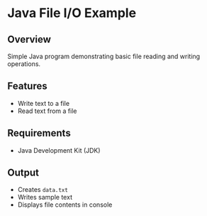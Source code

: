 # Java File I/O Example

## Overview
Simple Java program demonstrating basic file reading and writing operations.

## Features
- Write text to a file
- Read text from a file

## Requirements
- Java Development Kit (JDK)

## Output
- Creates `data.txt`
- Writes sample text
- Displays file contents in console
